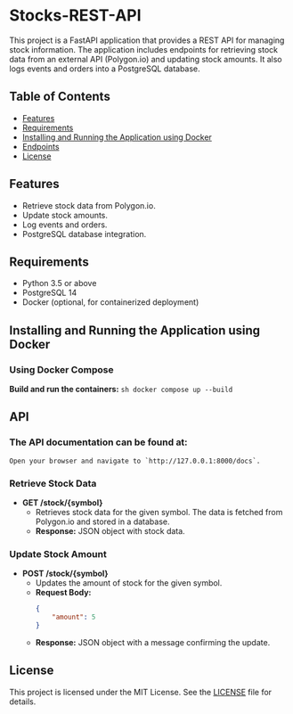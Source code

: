 # Stocks-REST-API

This project is a FastAPI application that provides a REST API for managing stock information. The application includes endpoints for retrieving stock data from an external API (Polygon.io) and updating stock amounts. It also logs events and orders into a PostgreSQL database.

## Table of Contents
- [Features](#features)
- [Requirements](#requirements)
- [Installing and Running the Application using Docker](#docker)
- [Endpoints](#endpoints)
- [License](#license)

## Features
- Retrieve stock data from Polygon.io.
- Update stock amounts.
- Log events and orders.
- PostgreSQL database integration.

## Requirements
- Python 3.5 or above
- PostgreSQL 14
- Docker (optional, for containerized deployment)

## Installing and Running the Application using Docker

### Using Docker Compose

**Build and run the containers:**
    ```sh
    docker compose up --build
    ```

## API

### The API documentation can be found at:
    Open your browser and navigate to `http://127.0.0.1:8000/docs`.

### Retrieve Stock Data
- **GET /stock/{symbol}**
    - Retrieves stock data for the given symbol. The data is fetched from Polygon.io and stored in a database.
    - **Response:** JSON object with stock data.

### Update Stock Amount
- **POST /stock/{symbol}**
    - Updates the amount of stock for the given symbol.
    - **Request Body:**
      ```json
      {
          "amount": 5
      }
      ```
    - **Response:** JSON object with a message confirming the update.

## License

This project is licensed under the MIT License. See the [LICENSE](LICENSE) file for details.
